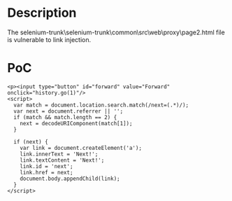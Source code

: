# Description
The selenium-trunk\selenium-trunk\common\src\web\proxy\page2.html file is vulnerable to link injection.

# PoC

```
<p><input type="button" id="forward" value="Forward" onclick="history.go(1)"/>
<script>
  var match = document.location.search.match(/next=(.*)/);
  var next = document.referrer || '';
  if (match && match.length == 2) {
    next = decodeURIComponent(match[1]);
  }

  if (next) {
    var link = document.createElement('a');
    link.innerText = 'Next!';
    link.textContent = 'Next!';
    link.id = 'next';
    link.href = next;
    document.body.appendChild(link);
  }
</script>



```
